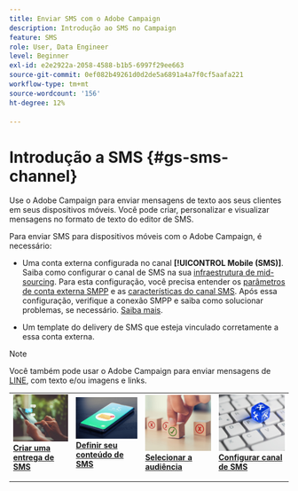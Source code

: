 ```yaml
---
title: Enviar SMS com o Adobe Campaign
description: Introdução ao SMS no Campaign
feature: SMS
role: User, Data Engineer
level: Beginner
exl-id: e2e2922a-2058-4588-b1b5-6997f29ee663
source-git-commit: 0ef082b49261d0d2de5a6891a4a7f0cf5aafa221
workflow-type: tm+mt
source-wordcount: '156'
ht-degree: 12%

---
```


# Introdução a SMS {#gs-sms-channel}

Use o Adobe Campaign para enviar mensagens de texto aos seus clientes em seus dispositivos móveis. Você pode criar, personalizar e visualizar mensagens no formato de texto do editor de SMS.

Para enviar SMS para dispositivos móveis com o Adobe Campaign, é necessário:

* Uma conta externa configurada no canal **[!UICONTROL Mobile (SMS)]**. Saiba como configurar o canal de SMS na sua [infraestrutura de mid-sourcing](sms-mid-sourcing.md). Para esta configuração, você precisa entender os [parâmetros de conta externa SMPP](smpp-external-account.md) e as [características do canal SMS](sms-channel.md).
Após essa configuração, verifique a conexão SMPP e saiba como solucionar problemas, se necessário. [Saiba mais](smpp-connection.md).

* Um template do delivery de SMS que esteja vinculado corretamente a essa conta externa.


>[!NOTE]
>
>Você também pode usar o Adobe Campaign para enviar mensagens de [LINE](../../send/line.md), com texto e/ou imagens e links.


<table style="table-layout:fixed"><tr style="border: 0;">
<td>
<a href="create-sms.md">
<img alt="Criar SMS" src="../../assets/do-not-localize/sms-sending.jpg">
</a>
<div><a href="create-sms.md"><strong>Criar uma entrega de SMS</strong>
</div>
<p>
</td>
<td>
<a href="sms-content.md">
<img alt="Conteúdo de SMS" src="../../assets/do-not-localize/sms.jpg">
</a>
<div>
<a href="sms-content.md"><strong>Definir seu conteúdo de SMS</strong></a>
</div>
<p></td>
<td>
<a href="sms-audience.md">
<img alt="Público-alvo" src="../../assets/do-not-localize/sms-opt-out.jpg">
</a>
<div>
<a href="sms-audience.md"><strong>Selecionar a audiência</strong></a>
</div>
<p>
</td>
<td>
<a href="smpp-external-account.md">
<img alt="Configuração" src="../../assets/do-not-localize/sms-config.jpg">
</a>
<div>
<a href="smpp-external-account.md"><strong>Configurar canal de SMS</strong></a>
</div>
<p>
</td>
</tr></table>

